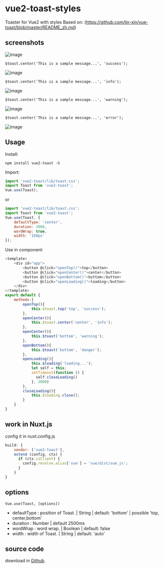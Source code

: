 # vue2-toast-styles
Toaster for Vue2 with styles
Based on: (https://github.com/lin-xin/vue-toast/blob/master/README_zh.md)

## screenshots
![image](https://raw.githubusercontent.com/AndresCL/vue-toast/master/screenshots/1.gif)

```$toast.center('This is a sample message...', 'success');```

![image](https://raw.githubusercontent.com/AndresCL/vue-toast/master/screenshots/success.png)

```$toast.center('This is a sample message...', 'info');```

![image](https://raw.githubusercontent.com/AndresCL/vue-toast/master/screenshots/info.png)

```$toast.center('This is a sample message...', 'warning');```

![image](https://raw.githubusercontent.com/AndresCL/vue-toast/master/screenshots/warning.png)

```$toast.center('This is a sample message...', 'error');```

![image](https://raw.githubusercontent.com/AndresCL/vue-toast/master/screenshots/error.png)

## Usage
Install:

```
npm install vue2-toast -S
```
Import:

```javascript
import 'vue2-toast/lib/toast.css';
import Toast from 'vue2-toast';
Vue.use(Toast);
```
or
```javascript
import 'vue2-toast/lib/toast.css';
import Toast from 'vue2-toast';
Vue.use(Toast, {
    defaultType: 'center',
    duration: 3000,
    wordWrap: true,
    width: '150px'
});
```

Use in component:

```javascript
<template>
    <div id="app">
        <button @click="openTop()">top</button>
        <button @click="openCenter()">center</button>
        <button @click="openBottom()">bottom</button>
		<button @click="openLoading()">loading</button>
    </div>
</template>
export default {
    methods:{
        openTop(){
            this.$toast.top('top', 'success');
        },
        openCenter(){
            this.$toast.center('center', 'info');
        },
        openCenter(){
            this.$toast('bottom', 'warning');  
        },
        openBottom(){
            this.$toast('bottom', 'danger');  
        },
        openLoading(){
            this.$loading('loading...');
			let self = this;
	        setTimeout(function () {
	          self.closeLoading()
	        }, 2000)
        },
        closeLoading(){
            this.$loading.close();
        }
    }
}
```
## work in Nuxt.js
config it in nuxt.config.js

```js
build: {
	vendor: ['vue2-toast'],
	extend (config, ctx) {
	  if (ctx.isClient) {
	    config.resolve.alias['vue'] = 'vue/dist/vue.js';
	  }
	}
}
```

## options

    Vue.use(Toast, [options])

- defaultType : position of Toast. | String | default: 'bottom' | possible 'top, center,bottom'
- duration : Number | default 2500ms
- wordWrap : word wrap. | Boolean | default: false
- width : width of Toast. | String | default: 'auto'

## source code
download in [Github](https://github.com/AndresCL/vue-toast-with-styles).